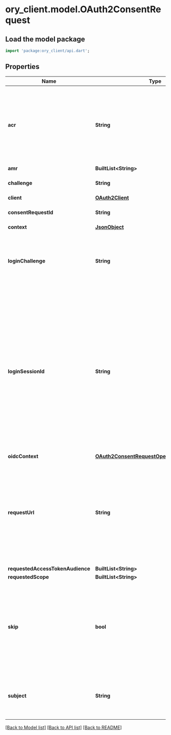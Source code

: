 # ory_client.model.OAuth2ConsentRequest

## Load the model package
```dart
import 'package:ory_client/api.dart';
```

## Properties
Name | Type | Description | Notes
------------ | ------------- | ------------- | -------------
**acr** | **String** | ACR represents the Authentication AuthorizationContext Class Reference value for this authentication session. You can use it to express that, for example, a user authenticated using two factor authentication. | [optional] 
**amr** | **BuiltList&lt;String&gt;** |  | [optional] 
**challenge** | **String** | Challenge is used to retrieve/accept/deny the consent request. | 
**client** | [**OAuth2Client**](OAuth2Client.md) |  | [optional] 
**consentRequestId** | **String** | ConsentRequestID is the ID of the consent request. | [optional] 
**context** | [**JsonObject**](.md) |  | [optional] 
**loginChallenge** | **String** | LoginChallenge is the login challenge this consent challenge belongs to. It can be used to associate a login and consent request in the login & consent app. | [optional] 
**loginSessionId** | **String** | LoginSessionID is the login session ID. If the user-agent reuses a login session (via cookie / remember flag) this ID will remain the same. If the user-agent did not have an existing authentication session (e.g. remember is false) this will be a new random value. This value is used as the \"sid\" parameter in the ID Token and in OIDC Front-/Back- channel logout. It's value can generally be used to associate consecutive login requests by a certain user. | [optional] 
**oidcContext** | [**OAuth2ConsentRequestOpenIDConnectContext**](OAuth2ConsentRequestOpenIDConnectContext.md) |  | [optional] 
**requestUrl** | **String** | RequestURL is the original OAuth 2.0 Authorization URL requested by the OAuth 2.0 client. It is the URL which initiates the OAuth 2.0 Authorization Code or OAuth 2.0 Implicit flow. This URL is typically not needed, but might come in handy if you want to deal with additional request parameters. | [optional] 
**requestedAccessTokenAudience** | **BuiltList&lt;String&gt;** |  | [optional] 
**requestedScope** | **BuiltList&lt;String&gt;** |  | [optional] 
**skip** | **bool** | Skip, if true, implies that the client has requested the same scopes from the same user previously. If true, you must not ask the user to grant the requested scopes. You must however either allow or deny the consent request using the usual API call. | [optional] 
**subject** | **String** | Subject is the user ID of the end-user that authenticated. Now, that end user needs to grant or deny the scope requested by the OAuth 2.0 client. | [optional] 

[[Back to Model list]](../README.md#documentation-for-models) [[Back to API list]](../README.md#documentation-for-api-endpoints) [[Back to README]](../README.md)


